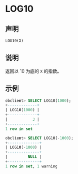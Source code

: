 # LOG10

## 声明

```sql
LOG10(X)
```

## 说明

返回以 10 为底的 `X` 的指数。

## 示例

```sql
obclient> SELECT LOG10(1000);
+-------------+
| LOG10(1000) |
+-------------+
|           3 |
+-------------+
1 row in set

obclient> SELECT LOG10(-1000);
+--------------+
| LOG10(-1000) |
+--------------+
|         NULL |
+--------------+
1 row in set, 1 warning
```
